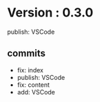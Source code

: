 # Version : 0.3.0

publish: VSCode

## commits

* fix: index
* publish: VSCode
* fix: content
* add: VSCode
